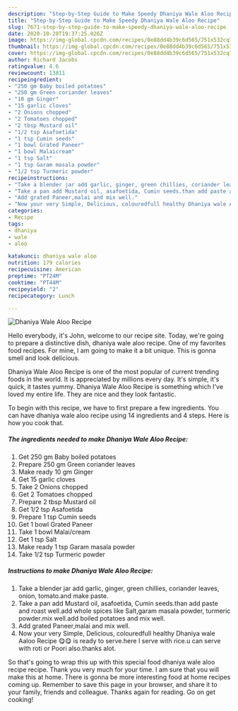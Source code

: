 ```yaml
---
description: "Step-by-Step Guide to Make Speedy Dhaniya Wale Aloo Recipe"
title: "Step-by-Step Guide to Make Speedy Dhaniya Wale Aloo Recipe"
slug: 7671-step-by-step-guide-to-make-speedy-dhaniya-wale-aloo-recipe
date: 2020-10-28T19:37:25.026Z
image: https://img-global.cpcdn.com/recipes/0e88dd4b39c6d565/751x532cq70/dhaniya-wale-aloo-recipe-recipe-main-photo.jpg
thumbnail: https://img-global.cpcdn.com/recipes/0e88dd4b39c6d565/751x532cq70/dhaniya-wale-aloo-recipe-recipe-main-photo.jpg
cover: https://img-global.cpcdn.com/recipes/0e88dd4b39c6d565/751x532cq70/dhaniya-wale-aloo-recipe-recipe-main-photo.jpg
author: Richard Jacobs
ratingvalue: 4.6
reviewcount: 13811
recipeingredient:
- "250 gm Baby boiled potatoes"
- "250 gm Green coriander leaves"
- "10 gm Ginger"
- "15 garlic cloves"
- "2 Onions chopped"
- "2 Tomatoes chopped"
- "2 tbsp Mustard oil"
- "1/2 tsp Asafoetida"
- "1 tsp Cumin seeds"
- "1 bowl Grated Paneer"
- "1 bowl Malaicream"
- "1 tsp Salt"
- "1 tsp Garam masala powder"
- "1/2 tsp Turmeric powder"
recipeinstructions:
- "Take a blender jar add garlic, ginger, green chillies, coriander leaves, onion, tomato.and make paste."
- "Take a pan add Mustard oil, asafoetida, Cumin seeds.than add paste and roast well.add whole spices like Salt,garam masala powder, turmeric powder.mix well.add boiled potatoes and mix well."
- "Add grated Paneer,malai and mix well."
- "Now your very Simple, Delicious, colouredfull healthy Dhaniya wale Aaloo Recipe 😋😋 is ready to serve.here I serve with rice.u can serve with roti or Poori also.thanks alot."
categories:
- Recipe
tags:
- dhaniya
- wale
- aloo

katakunci: dhaniya wale aloo 
nutrition: 179 calories
recipecuisine: American
preptime: "PT24M"
cooktime: "PT44M"
recipeyield: "2"
recipecategory: Lunch

---
```



![Dhaniya Wale Aloo Recipe](https://img-global.cpcdn.com/recipes/0e88dd4b39c6d565/751x532cq70/dhaniya-wale-aloo-recipe-recipe-main-photo.jpg)

Hello everybody, it's John, welcome to our recipe site. Today, we're going to prepare a distinctive dish, dhaniya wale aloo recipe. One of my favorites food recipes. For mine, I am going to make it a bit unique. This is gonna smell and look delicious.



Dhaniya Wale Aloo Recipe is one of the most popular of current trending foods in the world. It is appreciated by millions every day. It's simple, it's quick, it tastes yummy. Dhaniya Wale Aloo Recipe is something which I've loved my entire life. They are nice and they look fantastic.


To begin with this recipe, we have to first prepare a few ingredients. You can have dhaniya wale aloo recipe using 14 ingredients and 4 steps. Here is how you cook that.

<!--inarticleads1-->

##### The ingredients needed to make Dhaniya Wale Aloo Recipe:

1. Get 250 gm Baby boiled potatoes
1. Prepare 250 gm Green coriander leaves
1. Make ready 10 gm Ginger
1. Get 15 garlic cloves
1. Take 2 Onions chopped
1. Get 2 Tomatoes chopped
1. Prepare 2 tbsp Mustard oil
1. Get 1/2 tsp Asafoetida
1. Prepare 1 tsp Cumin seeds
1. Get 1 bowl Grated Paneer
1. Take 1 bowl Malai/cream
1. Get 1 tsp Salt
1. Make ready 1 tsp Garam masala powder
1. Take 1/2 tsp Turmeric powder




<!--inarticleads2-->

##### Instructions to make Dhaniya Wale Aloo Recipe:

1. Take a blender jar add garlic, ginger, green chillies, coriander leaves, onion, tomato.and make paste.
1. Take a pan add Mustard oil, asafoetida, Cumin seeds.than add paste and roast well.add whole spices like Salt,garam masala powder, turmeric powder.mix well.add boiled potatoes and mix well.
1. Add grated Paneer,malai and mix well.
1. Now your very Simple, Delicious, colouredfull healthy Dhaniya wale Aaloo Recipe 😋😋 is ready to serve.here I serve with rice.u can serve with roti or Poori also.thanks alot.




So that's going to wrap this up with this special food dhaniya wale aloo recipe recipe. Thank you very much for your time. I am sure that you will make this at home. There is gonna be more interesting food at home recipes coming up. Remember to save this page in your browser, and share it to your family, friends and colleague. Thanks again for reading. Go on get cooking!
